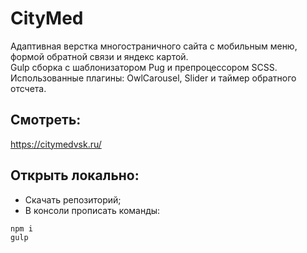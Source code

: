 # CityMed

Адаптивная верстка многостраничного сайта с мобильным меню, формой обратной связи и яндекс картой.  
Gulp сборка с шаблонизатором Pug и препроцессором SCSS.  
Использованные плагины: OwlCarousel, Slider и таймер обратного отсчета.  

## Смотреть:
https://citymedvsk.ru/

## Открыть локально:
* Скачать репозиторий;
* В консоли прописать команды:
```html
npm i
gulp
```
